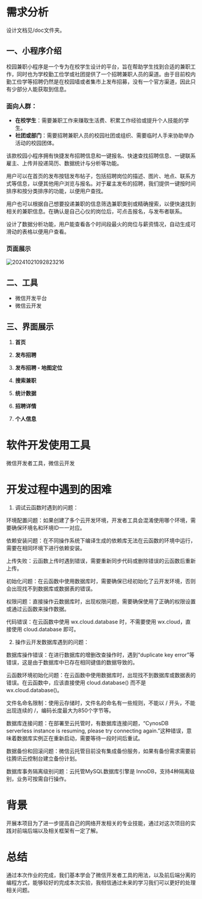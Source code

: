 # 需求分析

设计文档见/doc文件夹。

## 一、小程序介绍

校园兼职小程序是一个专为在校学生设计的平台，旨在帮助学生找到合适的兼职工作，同时也为学校勤工俭学或社团提供了一个招聘兼职人员的渠道。由于目前校内勤工俭学等招聘仍然是在校园墙或者集市上发布招募，没有一个官方渠道，因此只有少部分人能获取到信息。

### 面向人群：

- **在校学生**：需要兼职工作来赚取生活费、积累工作经验或提升个人技能的学生。
- **社团或部门**：需要招聘兼职人员的校园社团或组织、需要临时人手来协助举办活动的校园团体。

该款校园小程序拥有快捷发布招聘信息和一键报名、快速查找招聘信息、一键联系雇主、上传并投递简历、数据统计与分析等功能。

用户可以在首页的发布按钮发布帖子，包括招聘岗位的描述、图片、地点、联系方式等信息，以便其他用户浏览与报名。对于雇主发布的招聘，我们提供一键按时间排序和按分类排序的功能，以便用户查找。

用户也可以根据自己想要投递兼职的信息筛选兼职类别或精确搜索，以便快速找到相关的兼职信息。在确认是自己心仪的岗位后，可点击报名，与发布者联系。

设计了数据分析功能，用户能查看各个时间段最火的岗位与薪资情况，自动生成可滑动的表格以便用户查看。

### 页面展示

![20241021092823216](https://gitee.com/chen-chishui/h5_design/raw/master/doc/picture.png)





## 二、工具

- 微信开发平台
- 微信云开发

## 三、界面展示

1. **首页**

2. **发布招聘**

3. **发布招聘 - 地图定位**

4. **搜索兼职**

5. **统计数据**

6. **招聘详情**

7. **个人信息**



#  软件开发使用工具

微信开发者工具，微信云开发 

# 开发过程中遇到的困难

1. 调试云函数时遇到的问题：

环境配置问题：如果创建了多个云开发环境，开发者工具会混淆使用哪个环境，需要确保环境名和环境ID一一对应。

依赖安装问题：在不同操作系统下编译生成的依赖库无法在云函数的环境中运行，需要在相同环境下进行依赖安装。

上传失败：云函数上传时遇到错误，需要重新同步代码或删除错误的云函数后重新上传。

初始化问题：在云函数中使用数据库时，需要确保已经初始化了云开发环境，否则会出现找不到数据库或数据表的错误。

权限问题：直接操作云数据库时，出现权限问题，需要确保使用了正确的权限设置或通过云函数来操作数据。

代码错误：在云函数中使用 wx.cloud.database 时，不需要使用 wx.cloud，直接使用 cloud.database 即可。

2. 操作云开发数据库遇到的问题：

数据库操作错误：在进行数据库的增删改查操作时，遇到“duplicate key error”等错误，这是由于数据库中已存在相同键值的数据导致的。

云函数环境初始化问题：在云函数中使用数据库时，出现找不到数据库或数据表的错误。在云函数中，应该直接使用 cloud.database() 而不是 wx.cloud.database()。

文件名命名限制：使用云存储时，文件名的命名有一些规则，不能以 / 开头，不能出现连续的 /，编码长度最大为850个字节等。

数据库连接问题：在部署至云托管时，有数据库连接问题，“CynosDB serverless instance is resuming, please try connecting again.”这种错误，意味着数据库实例正在重新启动，需要等待一段时间后重试。

数据备份和回滚问题：微信云托管目前没有集成备份服务，如果有备份需求需要前往腾讯云控制台建立备份计划。

数据库事务隔离级别问题：云托管MySQL数据库引擎是 InnoDB，支持4种隔离级别，业务可按需自行操作。

# 背景

开展本项目为了进一步提高自己的网络开发相关的专业技能，通过对这次项目的实践对前端后端以及相关框架有一定了解。

 

# 总结

通过本次作业的完成，我们基本学会了微信开发者工具的用法，以及前后端分离的编程方式，能够较好的完成本次实验，我相信通过未来的学习我们可以更好的处理相关问题。

 

 

 

 